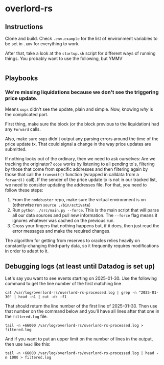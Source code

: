 # overlord-rs

## Instructions

Clone and build. Check `.env.example` for the list of environment variables to be set in `.env` for everything to work.

After that, take a look at the `startup.sh` script for different ways of running things. You probably want to use the following, but YMMV

```

```

## Playbooks

### We're missing liquidations because we don't see the triggering price update.

Means `oops` didn't see the update, plain and simple. Now, knowing _why_ is the complicated part.

First thing, make sure the block (or the block previous to the liquidation) had any `Forward` calls.

Also, make sure `oops` didn't output any parsing errors around the time of the price update tx. That could signal a change in the way price updates are submitted.

If nothing looks out of the ordinary, then we need to ask ourselves: Are we tracking the originator? `oops` works by listening to all pending tx's, filtering by those that come from specific addresses and then filtering again by those that call the `transmit()` function (wrapped in calldata from a `forward()` call). If the sender of the price update tx is not in our tracked list, we need to consider updating the addresses file. For that, you need to follow these steps:

1. From the `nodebuster` repo, make sure the virtual environment is on (otherwise run `source ./bin/activate`)
2. Run `python ./src/main.py --force`. This is the main script that will parse all our data sources and pull new information. The `--force` flag means it ignores whatever was cached on the previous run.
3. Cross your fingers that nothing happens but, if it does, then just read the error messages and make the required changes.

The algorithm for getting from reserves to oracles relies heavily on constantly-changing third-party data, so it frequently requires modifications in order to adapt to it.


## Debugging logs (at least until Datadog is set up)

Let's say you want to see events starting on 2025-01-30. Use the following command to get the line number of the first matching line

```
cat /var/log/overlord-rs/overlord-rs-processed.log | grep -n "2025-01-30" | head -n1 | cut -d: -f1
```

That should return the line number of the first line of 2025-01-30. Then use that number on the command below and you'll have all lines after that one in the `filtered.log` file.

```
tail -n +66000 /var/log/overlord-rs/overlord-rs-processed.log > filtered.log
```

And if you want to put an upper limit on the number of lines in the output, then use `head` like this:

```
tail -n +66000 /var/log/overlord-rs/overlord-rs-processed.log | head -n 1000 > filtered.log
```
